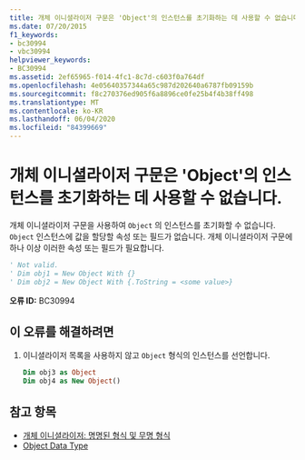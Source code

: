 ```yaml
---
title: 개체 이니셜라이저 구문은 'Object'의 인스턴스를 초기화하는 데 사용할 수 없습니다.
ms.date: 07/20/2015
f1_keywords:
- bc30994
- vbc30994
helpviewer_keywords:
- BC30994
ms.assetid: 2ef65965-f014-4fc1-8c7d-c603f0a764df
ms.openlocfilehash: 4e05640357344a65c987d202640a6787fb09159b
ms.sourcegitcommit: f8c270376ed905f6a8896ce0fe25b4f4b38ff498
ms.translationtype: MT
ms.contentlocale: ko-KR
ms.lasthandoff: 06/04/2020
ms.locfileid: "84399669"
---
```

# <a name="object-initializer-syntax-cannot-be-used-to-initialize-an-instance-of-type-object"></a>개체 이니셜라이저 구문은 'Object'의 인스턴스를 초기화하는 데 사용할 수 없습니다.
개체 이니셜라이저 구문을 사용하여 `Object` 의 인스턴스를 초기화할 수 없습니다. `Object` 인스턴스에 값을 할당할 속성 또는 필드가 없습니다. 개체 이니셜라이저 구문에 하나 이상 이러한 속성 또는 필드가 필요합니다.  
  
```vb  
' Not valid.  
' Dim obj1 = New Object With {}  
' Dim obj2 = New Object With {.ToString = <some value>}  
```  
  
 **오류 ID:** BC30994  
  
## <a name="to-correct-this-error"></a>이 오류를 해결하려면  
  
1. 이니셜라이저 목록을 사용하지 않고 `Object` 형식의 인스턴스를 선언합니다.  
  
    ```vb  
    Dim obj3 as Object  
    Dim obj4 as New Object()  
    ```  
  
## <a name="see-also"></a>참고 항목

- [개체 이니셜라이저: 명명된 형식 및 무명 형식](../programming-guide/language-features/objects-and-classes/object-initializers-named-and-anonymous-types.md)
- [Object Data Type](../language-reference/data-types/object-data-type.md)
